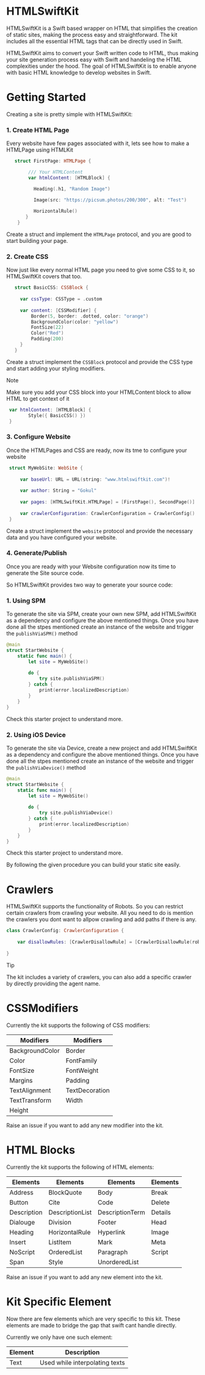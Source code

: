 # HTMLSwiftKit

HTMLSwiftKit is a Swift based wrapper on HTML that simplifies the creation of static sites, making the process easy and straightforward. The kit includes all the essential HTML tags that can be directly used in Swift.

HTMLSwiftKit aims to convert your Swift written code to HTML, thus making your site generation process easy with Swift and handeling the HTML complexities under the hood. The goal of HTMLSwiftKit is to enable anyone with basic HTML knowledge to develop websites in Swift.

# Getting Started

Creating a site is pretty simple with HTMLSwiftKit:

### 1. Create HTML Page
   
   Every website have few pages associated with it, lets see how to make a HTMLPage using HTMLKit

```swift
   struct FirstPage: HTMLPage {

        /// Your HTMLContent
        var htmlContent: [HTMLBlock] {

          Heading(.h1, "Random Image")

          Image(src: "https://picsum.photos/200/300", alt: "Test")
   
          HorizontalRule()
       }
    }
```
   Create a struct and implement the ```HTMLPage``` protocol, and you are good to start building your page.

### 2. Create CSS

 Now just like every normal HTML page you need to give some CSS to it, so HTMLSwiftKit covers that too.

 ```swift
    struct BasicCSS: CSSBlock {
    
      var cssType: CSSType = .custom
    
      var content: [CSSModifier] {
          Border(5, border: .dotted, color: "orange")
          BackgroundColor(color: "yellow")
          FontSize(22)
          Color("Red")
          Padding(200)
      }
    }
 ```
   Create a struct implement the ```CSSBlock``` protocol and provide the CSS type and start adding your styling modifiers.

> [!Note]
> Make sure you add your CSS block into your HTMLContent block to allow HTML to get context of it

```swift
 var htmlContent: [HTMLBlock] {
        Style({ BasicCSS() })
 }
```
   
### 3. Configure Website

Once the HTMLPages and CSS are ready, now its tme to configure your website

   ```swift
    struct MyWebSite: WebSite {
    
        var baseUrl: URL = URL(string: "www.htmlswiftkit.com")!
    
        var author: String = "Gokul"
    
        var pages: [HTMLSwiftKit.HTMLPage] = [FirstPage(), SecondPage()]
    
        var crawlerConfiguration: CrawlerConfiguration = CrawlerConfig()
    }
   ```
Create a struct implement the ```website``` protocol and provide the necessary data and you have configured your website.

### 4. Generate/Publish

Once you are ready with your Website configuration now its time to generate the Site source code. 

So HTMLSwiftKit provides two way to generate your source code:

### 1. Using SPM

To generate the site via SPM, create your own new SPM, add HTMLSwiftKit as a dependency and configure the above mentioned things. Once you have done all the stpes mentioned create an instance of the website and trigger the ```publishViaSPM()``` method

```swift
@main
struct StartWebsite {
    static func main() {
        let site = MyWebSite()
        
        do {
            try site.publishViaSPM()
        } catch {
            print(error.localizedDescription)
        }
    }
}
```
Check this starter project to understand more.

### 2. Using iOS Device

To generate the site via Device, create a new project and add HTMLSwiftKit as a dependency and configure the above mentioned things. Once you have done all the stpes mentioned create an instance of the website and trigger the ```publishViaDevice()``` method

```swift
@main
struct StartWebsite {
    static func main() {
        let site = MyWebSite()
        
        do {
            try site.publishViaDevice()
        } catch {
            print(error.localizedDescription)
        }
    }
}
```
Check this starter project to understand more.

By following the given procedure you can build your static site easily.

# Crawlers

HTMLSwiftKit supports the functionality of Robots. So you can restrict certain crawlers from crawling your website. All you need to do is mention the crawlers you dont want to allpow crawling and add paths if there is any.

```swift
class CrawlerConfig: CrawlerConfiguration {
    
    var disallowRules: [CrawlerDisallowRule] = [CrawlerDisallowRule(robot: .google)]
    
}
```

> [!Tip]
> The kit includes a variety of crawlers, you can also add a specific crawler by directly providing the agent name.

# CSSModifiers

Currently the kit supports the following of CSS modifiers:

| Modifiers | Modifiers |
| -- | -- |
| BackgroundColor | Border |
| Color | FontFamily |
| FontSize | FontWeight |
| Margins | Padding |
| TextAlignment | TextDecoration |
| TextTransform | Width |
| Height |  |

Raise an issue if you want to add any new modifier into the kit.

# HTML Blocks

Currently the kit supports the following of HTML elements:

| Elements | Elements | Elements | Elements |
| -- | -- | -- | -- |
| Address | BlockQuote | Body | Break |
| Button | Cite | Code | Delete |
| Description | DescriptionList | DescriptionTerm | Details |
| Dialouge | Division | Footer | Head |
| Heading | HorizontalRule | Hyperlink | Image |
| Insert | ListItem | Mark | Meta |
| NoScript | OrderedList | Paragraph | Script |
| Span | Style | UnorderedList | |

Raise an issue if you want to add any new element into the kit.

# Kit Specific Element

Now there are few elements which are very specific to this kit. These elements are made to bridge the gap that swift cant handle directly. 

Currently we only have one such element:

| Element | Description |
| -- | -- |
| Text | Used while interpolating texts |




